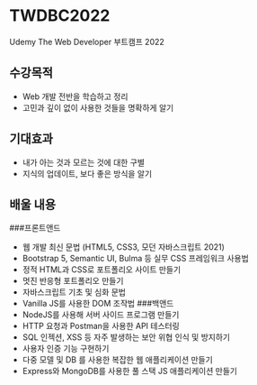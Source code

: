 # TWDBC2022
Udemy The Web Developer 부트캠프 2022
## 수강목적
- Web 개발 전반을 학습하고 정리
- 고민과 깊이 없이 사용한 것들을 명확하게 알기

## 기대효과
- 내가 아는 것과 모르는 것에 대한 구별
- 지식의 업데이트, 보다 좋은 방식을 알기

## 배울 내용
###프론트앤드
- 웹 개발 최신 문법 (HTML5, CSS3, 모던 자바스크립트 2021)
- Bootstrap 5, Semantic UI, Bulma 등 실무 CSS 프레임워크 사용법
- 정적 HTML과 CSS로 포트폴리오 사이트 만들기
- 멋진 반응형 포트폴리오 만들기
- 자바스크립트 기초 및 심화 문법
- Vanilla JS를 사용한 DOM 조작법
###백앤드
- NodeJS를 사용해 서버 사이드 프로그램 만들기
- HTTP 요청과 Postman을 사용한 API 테스터링
- SQL 인젝션, XSS 등 자주 발생하는 보안 위협 인식 및 방지하기
- 사용자 인증 기능 구현하기
- 다중 모델 및 DB 를 사용한 복잡한 웹 애플리케이션 만들기
- Express와 MongoDB를 사용한 풀 스택 JS 애플리케이션 만들기
